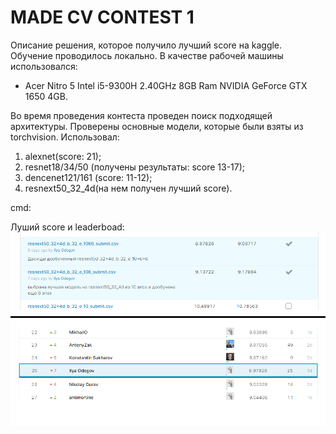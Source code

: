 # MADE CV CONTEST 1
Описание решения, которое получило лучший score на kaggle.
Обучение проводилось локально. В качестве рабочей машины использовался:
  * Acer Nitro 5 Intel i5-9300H 2.40GHz 8GB Ram NVIDIA GeForce GTX 1650 4GB.

Во время проведения контеста проведен поиск подходящей архитектуры. Проверены основные модели, которые были взяты из torchvision. Использовал:
  1. alexnet(score: 21);
  2. resnet18/34/50 (получены результаты: score 13-17);
  3. dencenet121/161 (score: 11-12);
  4. resnext50_32_4d(на нем получен лучший score).


cmd:



Луший score и leaderboad:
![](score.png)
